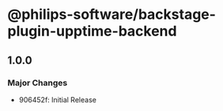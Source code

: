 # @philips-software/backstage-plugin-upptime-backend

## 1.0.0

### Major Changes

- 906452f: Initial Release
